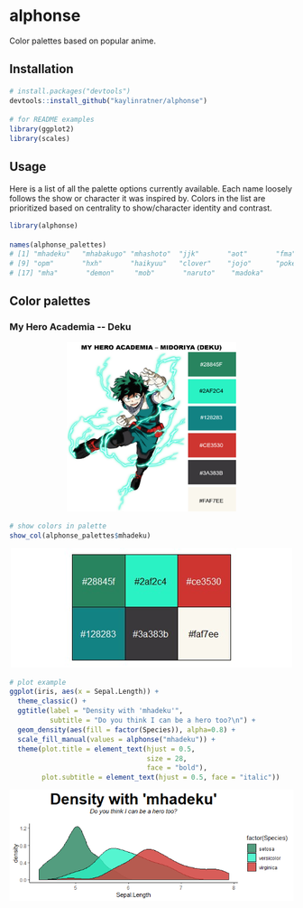 # alphonse
Color palettes based on popular anime.

## Installation

``` r
# install.packages("devtools")
devtools::install_github("kaylinratner/alphonse")

# for README examples
library(ggplot2)
library(scales)
```

## Usage

Here is a list of all the palette options currently available. Each name loosely follows the show or character it was inspired by. Colors in the list are prioritized based on centrality to show/character identity and contrast.

``` r
library(alphonse)

names(alphonse_palettes)
# [1] "mhadeku"   "mhabakugo" "mhashoto"  "jjk"       "aot"       "fma"       "stone"     "ff"       
# [9] "opm"       "hxh"       "haikyuu"   "clover"    "jojo"      "pokemon"   "onepiece"  "dbz"      
# [17] "mha"       "demon"     "mob"       "naruto"    "madoka"
```

## Color palettes

### My Hero Academia -- Deku

<p align="center">
  <img src="https://github.com/kaylinratner/alphonse/blob/main/Figures/mhadeku.png" width="300" height="300">
</p>

```r
# show colors in palette
show_col(alphonse_palettes$mhadeku)
```

<p align="center">
  <img src="https://github.com/kaylinratner/alphonse/blob/main/Color%20Palette%20Figures/mhadekupalette.jpg">
</p>

```r
# plot example
ggplot(iris, aes(x = Sepal.Length)) +
  theme_classic() +
  ggtitle(label = "Density with 'mhadeku'", 
          subtitle = "Do you think I can be a hero too?\n") +
  geom_density(aes(fill = factor(Species)), alpha=0.8) +
  scale_fill_manual(values = alphonse("mhadeku")) +
  theme(plot.title = element_text(hjust = 0.5,
                                  size = 28, 
                                  face = "bold"),
        plot.subtitle = element_text(hjust = 0.5, face = "italic"))
```
<p align="center">
  <img src="https://github.com/kaylinratner/alphonse/blob/main/Graph%20Examples/mhadekugraph.png">
</p>
